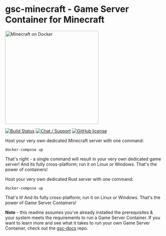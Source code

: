 # gsc-minecraft - Game Server Container for Minecraft
<a href="www.egee.io"><img src="https://i.imgur.com/4hBUTKM.png" alt="Minecraft on Docker" width="300" /></a>

[![Build Status](https://travis-ci.org/egee-irl/gsc-minecraft.svg?branch=unstable)](https://travis-ci.org/egee-irl/gsc-minecraft)
[![Chat / Support](https://img.shields.io/badge/Chat%20%2F%20Support-discord-7289DA.svg?style=flat)](https://discord.gg/42PMX5N)
[![GitHub license](https://img.shields.io/badge/license-GPLv3-blue.svg?style=flat)](https://github.com/egee-irl/minecraft-docker/blob/stable/LICENSE)

Host your very own dedicated Minecraft server with one command:

``docker-compose up``

That's right - a single command will result in your very own dedicated game server! And its fully cross-platform; run it on Linux *or* Windows. That's the power of containers!

Host your very own dedicated Rust server with one command:

``docker-compose up``

That's it! And its fully cross-platform; run it on Linux *or* Windows. That's the power of Game Server Containers!

**Note** - this readme assumes you've already installed the prerequisites & your system meets the requirements to run a Game Server Container. If you want to learn more and see what it takes to run your own Game Server Container, check out the <a href="https://github.com/egee-irl/gsc-docs">gsc-docs</a> repo.
